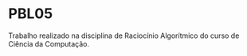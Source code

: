 # PBL05

Trabalho realizado na disciplina de Raciocínio Algorítmico do curso de Ciência da Computação.
